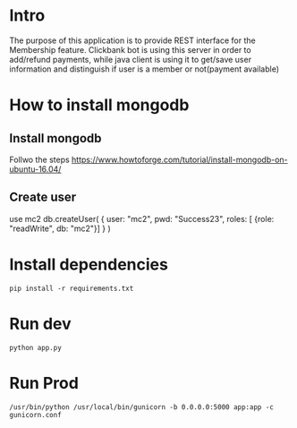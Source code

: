 # Intro
The purpose of this application is to provide REST interface for the Membership feature. Clickbank bot is using this server in order to add/refund payments, while java client is using it to get/save user information and distinguish if user is a member or not(payment available)

# How to install mongodb

## Install mongodb
Follwo the steps https://www.howtoforge.com/tutorial/install-mongodb-on-ubuntu-16.04/

## Create user
use mc2
db.createUser( { user: "mc2",
          pwd: "Success23",
          roles: [ {role: "readWrite", db: "mc2"}] } )

# Install dependencies
`pip install -r requirements.txt`

# Run dev

`python app.py`


# Run Prod

`/usr/bin/python /usr/local/bin/gunicorn -b 0.0.0.0:5000 app:app -c gunicorn.conf`